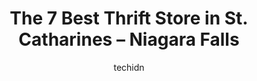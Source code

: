 ---
layout: ampstory
image: https://i0.wp.com/www.auto.or.id/wp-content/uploads/2023/06/platos-closet-st-catharines-0-st-catharines-niagara-falls-1686324893.jpeg?resize=640,853
author: techidn
featured: false
description: St. Catharines – Niagara Falls, Ontario, Canada is a haven for Thrift Store enthusiasts, boasting an impressive array of 7 top-notch establishments. Whether youre a seasoned connoisseur o
title: The 7 Best Thrift Store in St. Catharines – Niagara Falls
cover:
   title: The 7 Best Thrift Store in St. Catharines – Niagara Falls
   subtitle: AUTO.OR.ID
   background: https://www.auto.or.id/wp-content/uploads/2023/06/platos-closet-st-catharines-0-st-catharines-niagara-falls-1686324893.jpeg

pages: 
 - layout: thirds
   top: <h1>#1 Platos Closet St. Catharines</h1>
   bottom: "<p>Ive come to this store twice and each time ive had a horrible experience. The staff will speak poorly of the clothes and make fun of things people bring in, and not</p>"
   background: https://www.auto.or.id/wp-content/uploads/2023/06/platos-closet-st-catharines-1-st-catharines-niagara-falls-1686324895.jpeg
   backgroundblur: true
 - layout: thirds
   top: <h1>#2 Once Upon A Child</h1>
   bottom: "<p>Pendale Plaza, 210 Glendale Ave Suite A15, St. Catharines, ON L2T 3Y6, Canada</p>"
   background: https://www.auto.or.id/wp-content/uploads/2023/06/platos-closet-st-catharines-2-st-catharines-niagara-falls-1686324895.jpeg
   cta:
      link: https://www.auto.or.id/the-7-best-thrift-store-in-st-catharines-niagara-falls/
      text: The 7 Best Thrift Store in St. Catharines – Niagara Falls
 - layout: thirds
   top: <h1>#3 The Salvation Army Thrift Store</h1>
   bottom: "<p>350 Scott St, St. Catharines, ON L2N 6T4, Canada</p>"
   background: https://images.unsplash.com/photo-1604755940508-42d673803330?ixlib=rb-4.0.3&ixid=MnwxMjA3fDB8MHxwaG90by1wYWdlfHx8fGVufDB8fHx8&auto=format&fit=crop&w=640&h=853&q=80
   cta:
      link: https://www.auto.or.id/the-7-best-thrift-store-in-st-catharines-niagara-falls/
      text: The 7 Best Thrift Store in St. Catharines – Niagara Falls
 - layout: thirds
   top: <h1>#4 Goodwill Store</h1>
   bottom: "<p>495 Welland Ave, St. Catharines, ON L2M 5V9, Canada</p>"
   background: https://images.unsplash.com/photo-1639928204495-14caa69ed1b5?ixlib=rb-4.0.3&ixid=MnwxMjA3fDB8MHxwaG90by1wYWdlfHx8fGVufDB8fHx8&auto=format&fit=crop&w=640&h=853&q=80
   cta:
      link: https://www.auto.or.id/the-7-best-thrift-store-in-st-catharines-niagara-falls/
      text: The 7 Best Thrift Store in St. Catharines – Niagara Falls
 - layout: thirds
   top: <h1>#5 MCC Christian Benefit Thrift Shop</h1>
   bottom: "<p>254 Grantham Ave, St. Catharines, ON L2M 4Z7, Canada</p>"
   background: https://images.unsplash.com/photo-1639928845176-2804838ca715?ixlib=rb-4.0.3&ixid=MnwxMjA3fDB8MHxwaG90by1wYWdlfHx8fGVufDB8fHx8&auto=format&fit=crop&w=640&h=853&q=80
   cta:
      link: https://www.auto.or.id/the-7-best-thrift-store-in-st-catharines-niagara-falls/
      text: The 7 Best Thrift Store in St. Catharines – Niagara Falls
 - layout: thirds
   top: <h1>#6 Mission Thrift Store</h1>
   bottom: "<p>184 Scott St, St. Catharines, ON L2N 1H1, Canada</p>"
   background: https://images.unsplash.com/photo-1603224684009-453e1af42ceb?ixlib=rb-4.0.3&ixid=MnwxMjA3fDB8MHxwaG90by1wYWdlfHx8fGVufDB8fHx8&auto=format&fit=crop&w=640&h=853&q=80
   cta:
      link: https://www.auto.or.id/the-7-best-thrift-store-in-st-catharines-niagara-falls/
      text: The 7 Best Thrift Store in St. Catharines – Niagara Falls
 - layout: thirds
   top: <h1>#7 Goodwill</h1>
   bottom: "<p>6777 Morrison St, Niagara Falls, ON L2E 6M8, Canada</p>"
   background: https://images.unsplash.com/photo-1579124687068-35cd8a9eeba9?ixlib=rb-4.0.3&ixid=MnwxMjA3fDB8MHxwaG90by1wYWdlfHx8fGVufDB8fHx8&auto=format&fit=crop&w=640&h=853&q=80
   cta:
      link: https://www.auto.or.id/the-7-best-thrift-store-in-st-catharines-niagara-falls/
      text: The 7 Best Thrift Store in St. Catharines – Niagara Falls
 - layout: thirds
   middle: Continue reading...
   background: https://images.unsplash.com/photo-1558140275-312515f28cbb?ixlib=rb-4.0.3&ixid=MnwxMjA3fDB8MHxwaG90by1wYWdlfHx8fGVufDB8fHx8&auto=format&fit=crop&w=640&h=853&q=80
   cta:
      link: https://www.auto.or.id/the-7-best-thrift-store-in-st-catharines-niagara-falls/
      text: The 7 Best Thrift Store in St. Catharines – Niagara Falls

---